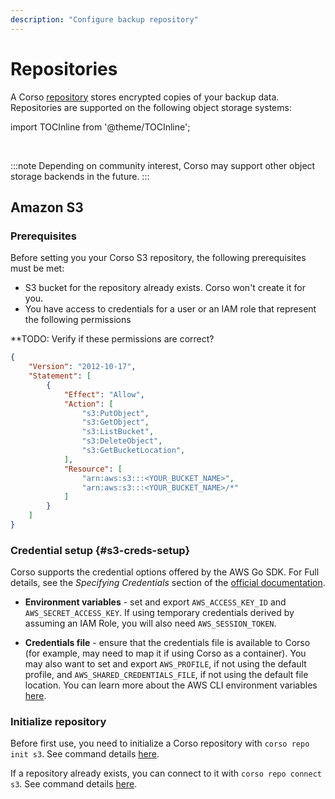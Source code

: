```yaml
---
description: "Configure backup repository"
---
```


# Repositories

A Corso [repository](concepts#corso-concepts) stores encrypted copies of your backup data. Repositories are
supported on the following object storage systems:

import TOCInline from '@theme/TOCInline';

<TOCInline toc={toc} maxHeadingLevel={2}/><br/>

:::note
Depending on community interest, Corso may support other object storage backends in the future.
:::

## Amazon S3

### Prerequisites

Before setting you your Corso S3 repository, the following prerequisites must be met:

* S3 bucket for the repository already exists. Corso won't create it for you.
* You have access to credentials for a user or an IAM role that represent the following permissions

<!-- vale proselint.Annotations = NO -->
**TODO: Verify if these permissions are correct?
<!-- vale proselint.Annotations = YES -->

```json
{
    "Version": "2012-10-17",
    "Statement": [
        {
            "Effect": "Allow",
            "Action": [
                "s3:PutObject",
                "s3:GetObject",
                "s3:ListBucket",
                "s3:DeleteObject",
                "s3:GetBucketLocation",
            ],
            "Resource": [
                "arn:aws:s3:::<YOUR_BUCKET_NAME>",
                "arn:aws:s3:::<YOUR_BUCKET_NAME>/*"
            ]
        }
    ]
}
```

### Credential setup {#s3-creds-setup}

Corso supports the credential options offered by the AWS Go SDK. For Full details, see the *Specifying Credentials*
section of the [official documentation](https://docs.aws.amazon.com/sdk-for-go/v1/developer-guide/configuring-sdk.html).

* **Environment variables** - set and export `AWS_ACCESS_KEY_ID` and `AWS_SECRET_ACCESS_KEY`. If using temporary
  credentials derived by assuming an IAM Role, you will also need `AWS_SESSION_TOKEN`.

* **Credentials file** - ensure that the credentials file is available to Corso (for example, may need to map it if
  using Corso as a container). You may also want to set and export `AWS_PROFILE`, if not using the default profile, and
  `AWS_SHARED_CREDENTIALS_FILE`, if not using the default file location. You can learn more about the AWS CLI
  environment variables [here](https://docs.aws.amazon.com/cli/latest/userguide/cli-configure-envvars.html).

### Initialize repository

Before first use, you need to initialize a Corso repository with `corso repo init s3`. See command details
[here](/cli/corso_repo_init_s3).

If a repository already exists, you can connect to it with `corso repo connect s3`. See command details
[here](/cli/corso_repo_connect_s3).
